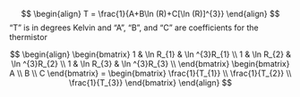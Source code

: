 
$$
\begin{align}
T = \frac{1}{A+B\ln (R)+C[\ln (R)]^{3}}
\end{align}
$$
“T” is in degrees Kelvin and “A”, “B”, and “C” are coefficients for the thermistor

$$
\begin{align}
\begin{bmatrix}
 1 & \ln R_{1} & \ln ^{3}R_{1} \\
 1 & \ln R_{2} & \ln ^{3}R_{2} \\
 1 & \ln R_{3} & \ln ^{3}R_{3} \\
\end{bmatrix}  \begin{bmatrix}
A \\ B  \\ C
\end{bmatrix} = \begin{bmatrix}
\frac{1}{T_{1}} \\ \frac{1}{T_{2}} \\ \frac{1}{T_{3}}
\end{bmatrix}
\end{align}
$$
